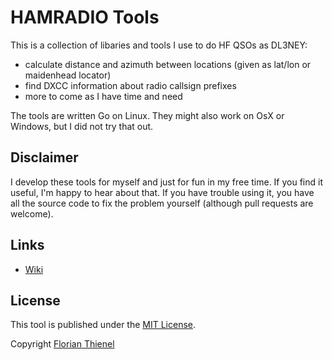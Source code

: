 # HAMRADIO Tools
This is a collection of libaries and tools I use to do HF QSOs as DL3NEY:

* calculate distance and azimuth between locations (given as lat/lon or maidenhead locator)
* find DXCC information about radio callsign prefixes
* more to come as I have time and need

The tools are written Go on Linux. They might also work on OsX or Windows, but I did not try that out.

## Disclaimer
I develop these tools for myself and just for fun in my free time. If you find it useful, I'm happy to hear about that. If you have trouble using it, you have all the source code to fix the problem yourself (although pull requests are welcome).

## Links
* [Wiki](https://github.com/ftl/hamradio/wiki)

## License
This tool is published under the [MIT License](https://www.tldrlegal.com/l/mit).

Copyright [Florian Thienel](http://thecodingflow.com/)
